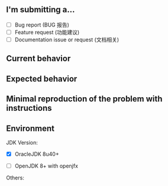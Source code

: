 
## I'm submitting a...
<!-- Check one of the following options with "x" -->
- [ ] Bug report (BUG 报告)  <!-- Please search GitHub for a similar issue or PR before submitting -->
- [ ] Feature request (功能建议)
- [ ] Documentation issue or request (文档相关)

## Current behavior
<!-- Describe how the issue manifests. -->


## Expected behavior
<!-- Describe what the desired behavior would be. -->


## Minimal reproduction of the problem with instructions
<!--
For bug reports please provide the *STEPS TO REPRODUCE* 
对于BUG报告，请提供复现该BUG的途径，方便作者修改。如不是BUG报告，可删除该项。
-->


## Environment

JDK Version:
- [x] OracleJDK 8u40+
- [ ] OpenJDK 8+ with openjfx

 
Others:
<!-- Anything else relevant?  Operating system version, IDE, ... -->
</code></pre>
